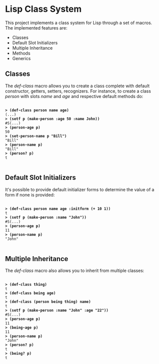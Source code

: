 # Lisp Class System
This project implements a class system for Lisp through a set of macros. The implemented features are:

* Classes 
* Default Slot Initializers
* Multiple Inheritance
* Methods
* Generics

## Classes
The *def-class* macro allows you to create a class complete with default constructor, getters, setters, recognizers. For instance, to create a 
class *person* with slots *name* and *age* and respective default methods do:

<pre> <code>
<b>> (def-class person name age)</b>
(...)
<b>> (setf p (make-person :age 50 :name John))</b>
#S(...) 
<b>> (person-age p)</b>
50
<b>> (set-person-name p "Bill")</b>
"Bill"
<b>> (person-name p)</b>
"Bill"
<b>> (person? p)</b>
t
</code> </pre>

## Default Slot Initializers
It's possible to provide default initializer forms to determine the value of a form if none is provided:

<pre> <code>
<b>> (def-class person name age :initform (+ 10 1))</b>
t
<b>> (setf p (make-person :name "John"))</b>
#S(...)
<b>> (person-age p)</b>
11
<b>> (person-name p)</b>
"John"
</code> </pre>

## Multiple Inheritance
The *def-class* macro also allows you to inherit from multiple classes:

<pre> <code>
<b>> (def-class thing)</b>
t
<b>> (def-class being age)</b>
t 
<b>> (def-class (person being thing) name)</b>
t
<b>> (setf p (make-person :name "John" :age "22"))</b>
#S(...)
<b>> (person-age p)</b>
11
<b>> (being-age p)</b>
11
<b>> (person-name p)</b>
"John"
<b>> (person? p)</b>
t
<b>> (being? p)</b>
t
</code></pre>
